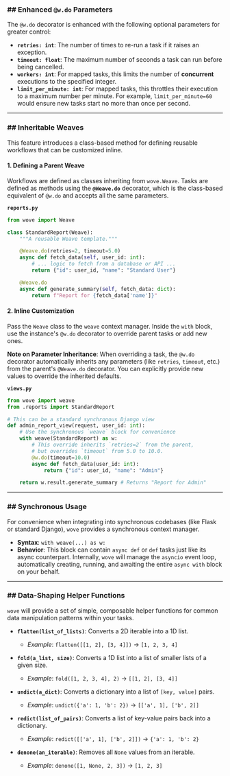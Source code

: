 ### \#\# Enhanced `@w.do` Parameters

The `@w.do` decorator is enhanced with the following optional parameters for greater control:

  * **`retries: int`**: The number of times to re-run a task if it raises an exception.
  * **`timeout: float`**: The maximum number of seconds a task can run before being cancelled.
  * **`workers: int`**: For mapped tasks, this limits the number of **concurrent** executions to the specified integer.
  * **`limit_per_minute: int`**: For mapped tasks, this throttles their execution to a maximum number per minute. For example, `limit_per_minute=60` would ensure new tasks start no more than once per second.

-----

### \#\# Inheritable Weaves

This feature introduces a class-based method for defining reusable workflows that can be customized inline.

#### **1. Defining a Parent Weave**

Workflows are defined as classes inheriting from `wove.Weave`. Tasks are defined as methods using the **`@Weave.do`** decorator, which is the class-based equivalent of `@w.do` and accepts all the same parameters.

**`reports.py`**

```python
from wove import Weave

class StandardReport(Weave):
    """A reusable Weave template."""

    @Weave.do(retries=2, timeout=5.0)
    async def fetch_data(self, user_id: int):
        # ... logic to fetch from a database or API ...
        return {"id": user_id, "name": "Standard User"}

    @Weave.do
    async def generate_summary(self, fetch_data: dict):
        return f"Report for {fetch_data['name']}"
```

#### **2. Inline Customization**

Pass the `Weave` class to the `weave` context manager. Inside the `with` block, use the instance's `@w.do` decorator to override parent tasks or add new ones.

**Note on Parameter Inheritance**: When overriding a task, the `@w.do` decorator automatically inherits any parameters (like `retries`, `timeout`, etc.) from the parent's `@Weave.do` decorator. You can explicitly provide new values to override the inherited defaults.

**`views.py`**

```python
from wove import weave
from .reports import StandardReport

# This can be a standard synchronous Django view
def admin_report_view(request, user_id: int):
    # Use the synchronous `weave` block for convenience
    with weave(StandardReport) as w:
        # This override inherits `retries=2` from the parent,
        # but overrides `timeout` from 5.0 to 10.0.
        @w.do(timeout=10.0)
        async def fetch_data(user_id: int):
            return {"id": user_id, "name": "Admin"}

    return w.result.generate_summary # Returns "Report for Admin"
```

-----

### \#\# Synchronous Usage

For convenience when integrating into synchronous codebases (like Flask or standard Django), `wove` provides a synchronous context manager.

  * **Syntax**: `with weave(...) as w:`
  * **Behavior**: This block can contain `async def` or `def` tasks just like its async counterpart. Internally, `wove` will manage the `asyncio` event loop, automatically creating, running, and awaiting the entire `async with` block on your behalf.

-----

### \#\# Data-Shaping Helper Functions

`wove` will provide a set of simple, composable helper functions for common data manipulation patterns within your tasks.

  * **`flatten(list_of_lists)`**: Converts a 2D iterable into a 1D list.

      * *Example*: `flatten([[1, 2], [3, 4]])` → `[1, 2, 3, 4]`

  * **`fold(a_list, size)`**: Converts a 1D list into a list of smaller lists of a given size.

      * *Example*: `fold([1, 2, 3, 4], 2)` → `[[1, 2], [3, 4]]`

  * **`undict(a_dict)`**: Converts a dictionary into a list of `[key, value]` pairs.

      * *Example*: `undict({'a': 1, 'b': 2})` → `[['a', 1], ['b', 2]]`

  * **`redict(list_of_pairs)`**: Converts a list of key-value pairs back into a dictionary.

      * *Example*: `redict([['a', 1], ['b', 2]])` → `{'a': 1, 'b': 2}`

  * **`denone(an_iterable)`**: Removes all `None` values from an iterable.

      * *Example*: `denone([1, None, 2, 3])` → `[1, 2, 3]`
